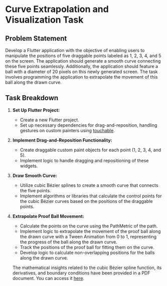 # Curve Extrapolation and Visualization Task

## Problem Statement
Develop a Flutter application with the objective of enabling users to manipulate the positions of five draggable points labeled as 1, 2, 3, 4, and 5 on the screen. The application should generate a smooth curve connecting these five points seamlessly. Additionally, the application should feature a ball with a diameter of 20 pixels on this newly generated screen. The task involves programming the application to extrapolate the movement of this ball along the drawn curve.

## Task Breakdown

1. **Set Up Flutter Project:**
   - Create a new Flutter project.
   - Set up necessary dependencies for drag-and-reposition, handling gestures on custom painters using [touchable](https://pub.dev/packages/touchable).

2. **Implement Drag-and-Reposition Functionality:**
   - Create draggable custom paint objects for each point (1, 2, 3, 4, and 5).
   - Implement logic to handle dragging and repositioning of these widgets.

3. **Draw Smooth Curve:**
   - Utilize cubic Bézier splines to create a smooth curve that connects the five points.
   - Implement algorithms or libraries that calculate the control points for the cubic Bézier curves based on the positions of the draggable points.

4. **Extrapolate Proof Ball Movement:**
   - Calculate the points on the curve using the PathMetric of the path.
   - Implement logic to extrapolate the movement of the proof ball along the drawn curve with a Tween Animation from 0 to 1, representing the progress of the ball along the drawn curve.
   - Track the positions of the proof ball for fitting them on the curve.
   - Develop logic to calculate non-overlapping positions for the balls along the drawn curve.
   
   The mathematical insights related to the cubic Bézier spline function, its derivatives, and boundary conditions have been provided in a PDF document. You can access it [here](./ashlesh_curve_interpolation_visualization_impl.pdf).
